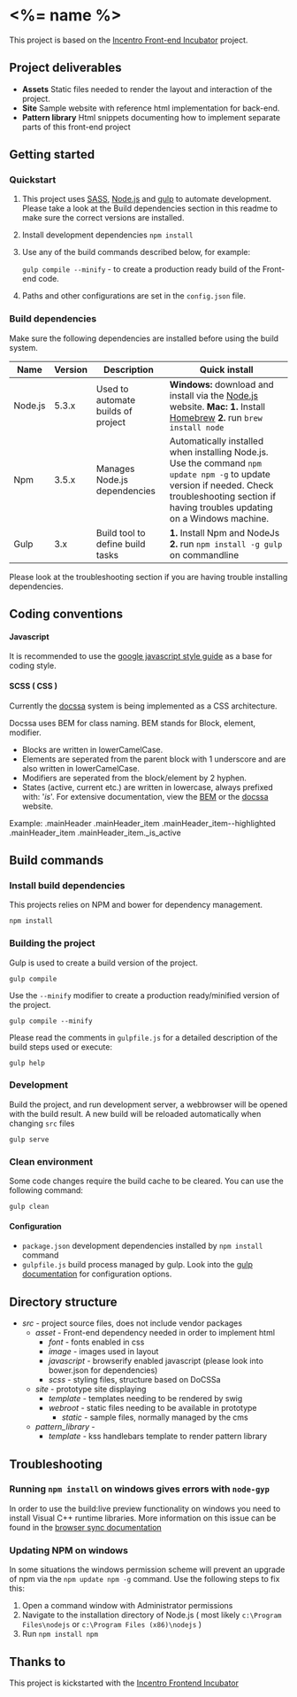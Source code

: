 # <%= name %>
This project is based on the [Incentro Front-end Incubator](https://incentro.github.com/generator-frontend-incubator) project.

Project deliverables
--------------------

* **Assets** Static files needed to render the layout and interaction of the project.
* **Site** Sample website with reference html implementation for back-end.
* **Pattern library** Html snippets documenting how to implement separate parts of this front-end project


Getting started
---------------

### Quickstart

1. This project uses [SASS](http://sass-lang.com/ "CSS With superpowers"),
   [Node.js](http://nodejs.org/, "Javascript development made awesome") and
   [gulp](http://gulpjs.com/ "gulp.js, The stream build system") to automate development.
   Please take a look at the Build dependencies section in this readme to make sure the
   correct versions are installed.

2. Install development dependencies
   `npm install`

3. Use any of the build commands described below, for example:

   `gulp compile --minify` - to create a production ready build of the Front-end code.
4. Paths and other configurations are set in the `config.json` file.



### Build dependencies

Make sure the following dependencies are installed before using the build system.

Name      | Version | Description                                    | Quick install
----------|---------|------------------------------------------------|--------------------------------------------------------------------------------------------------------------------------------------------------------------------------------------------------
Node.js   | 5.3.x   | Used to automate builds of project             | **Windows:** download and install via the [Node.js](http://nodejs.org/) website. **Mac:** **1.** Install [Homebrew](http://brew.sh/) **2.** run `brew install node`
Npm       | 3.5.x   | Manages Node.js dependencies                   | Automatically installed when installing Node.js. Use the command `npm update npm -g` to update version if needed. Check troubleshooting section if having troubles updating on a Windows machine.
Gulp      | 3.x     | Build tool to define build tasks               | **1.** Install Npm and NodeJs **2.** run `npm install -g gulp` on commandline

Please look at the troubleshooting section if you are having trouble installing dependencies.


Coding conventions
------------------

#### Javascript
It is recommended to use the [google javascript style guide](http://google-styleguide.googlecode.com/svn/trunk/javascriptguide.xml) as a base for coding style.

#### SCSS ( CSS )
Currently the [docssa](http://docssa.info/) system is being implemented as a CSS architecture.

Docssa uses BEM for class naming. BEM stands for Block, element, modifier.

 * Blocks are written in lowerCamelCase.
 * Elements are seperated from the parent block with 1 underscore and are also written in lowerCamelCase.
 * Modifiers are seperated from the block/element by 2 hyphen.
 * States (active, current etc.) are written in lowercase, always prefixed with: '_is_'.
For extensive documentation, view the [BEM](https://en.bem.info/method/) or the [docssa](http://docssa.info/) website.

Example:
.mainHeader
    .mainHeader_item
    .mainHeader_item--highlighted
    .mainHeader_item
    .mainHeader_item._is_active



Build commands
--------------

### Install build dependencies
This projects relies on NPM and bower for dependency management.

    npm install


### Building the project
Gulp is used to create a build version of the project.

    gulp compile

Use the `--minify` modifier to create a production ready/minified version of the project.

    gulp compile --minify

Please read the comments in `gulpfile.js` for a detailed description of the build steps used or execute:

    gulp help


### Development
Build the project, and run development server, a webbrowser will be opened with the build result. A new build will be reloaded automatically when changing `src` files

    gulp serve


### Clean environment
Some code changes require the build cache to be cleared. You can use the following command:

    gulp clean



#### Configuration
- `package.json` development dependencies installed by `npm install` command
- `gulpfile.js` build process managed by gulp. Look into the [gulp documentation](https://github.com/gulpjs/gulp/blob/master/README.md#gulp-----) for configuration options.


Directory structure
-------------------

* _src_ - project source files, does not include vendor packages
	* _asset_ - Front-end dependency needed in order to implement html
		* _font_ - fonts enabled in css
		* _image_ - images used in layout
		* _javascript_ - browserify enabled javascript (please look into bower.json for dependencies)
		* _scss_ - styling files, structure based on DoCSSa
	* _site_ - prototype site displaying
		* _template_ - templates needing to be rendered by swig
		* _webroot_ - static files needing to be available in prototype
			* _static_ - sample files, normally managed by the cms
	* _pattern_library_ -
		* _template_ - kss handlebars template to render pattern library

Troubleshooting
---------------

### Running `npm install` on windows gives errors with `node-gyp`
In order to use the build:live preview functionality on windows you need to install Visual C++ runtime libraries.
More information on this issue can be found in the [browser sync documentation](http://www.browsersync.io/docs/#windows-users)

### Updating NPM on windows
In some situations the windows permission scheme will prevent an upgrade of npm via the `npm update npm -g` command.
Use the following steps to fix this:

1. Open a command window with Administrator permissions
2. Navigate to the installation directory of Node.js ( most likely `c:\Program Files\nodejs` or `c:\Program Files (x86)\nodejs` )
3. Run `npm install npm`

Thanks to
---------

This project is kickstarted with the [Incentro Frontend Incubator](http://incentro.github.io/generator-frontend-incubator/)

